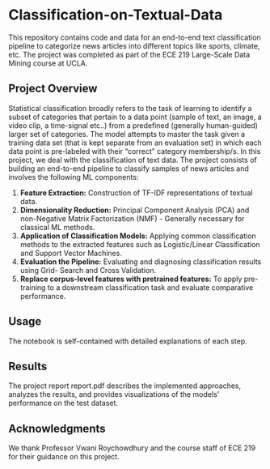 # Classification-on-Textual-Data

This repository contains code and data for an end-to-end text classification pipeline to categorize news articles into different topics like sports, climate, etc. The project was completed as part of the ECE 219 Large-Scale Data Mining course at UCLA.

## Project Overview

Statistical classification broadly refers to the task of learning to identify a subset of categories that pertain to a data point (sample of text, an image, a video clip, a time-signal etc..) from a predefined (generally human-guided) larger set of categories. The model attempts to master the task given a training data set (that is kept separate from an evaluation set) in which each data point is pre-labeled with their “correct” category membership/s. In this project, we deal with the classification of text data. The project consists of building an end-to-end pipeline to classify samples of news articles and involves the following ML components:

1. **Feature Extraction:** Construction of TF-IDF representations of textual data.
2. **Dimensionality Reduction:** Principal Component Analysis (PCA) and non-Negative Matrix Factorization (NMF) - Generally necessary for classical ML methods.
3. **Application of Classification Models:** Applying common classification methods to the extracted features such as Logistic/Linear Classification and Support Vector Machines.
4. **Evaluation the Pipeline:** Evaluating and diagnosing classification results using Grid- Search and Cross Validation.
5. **Replace corpus-level features with pretrained features:** To apply pre-training to a downstream classification task and evaluate comparative performance.

## Usage
The notebook is self-contained with detailed explanations of each step.

## Results
The project report report.pdf describes the implemented approaches, analyzes the results, and provides visualizations of the models' performance on the test dataset.

## Acknowledgments
We thank Professor Vwani Roychowdhury and the course staff of ECE 219 for their guidance on this project.
